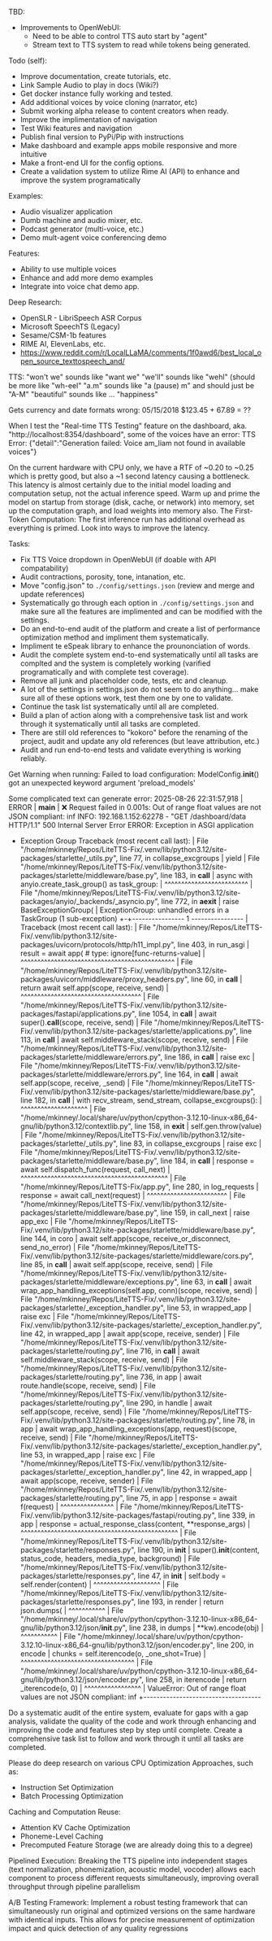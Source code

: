 TBD:
- Improvements to OpenWebUI:
  - Need to be able to control TTS auto start by "agent"
  - Stream text to TTS system to read while tokens being generated.



Todo (self):
- Improve documentation, create tutorials, etc.
- Link Sample Audio to play in docs (Wiki?)
- Get docker instance fully working and tested.
- Add additional voices by voice cloning (narrator, etc)
- Submit working alpha release to content creators when ready.
- Improve the implimentation of navigation
- Test Wiki features and navigation
- Publish final version to PyPi/Pip with instructions
- Make dashboard and example apps mobile responsive and more intuitive
- Make a front-end UI for the config options.
- Create a validation system to utilize Rime AI (API) to enhance and improve the system programatically

Examples:
- Audio visualizer application
- Dumb machine and audio mixer, etc.
- Podcast generator (multi-voice, etc.)
- Demo mult-agent voice conferencing demo

Features:
- Ability to use multiple voices
- Enhance and add more demo examples
- Integrate into voice chat demo app.

Deep Research:
- OpenSLR - LibriSpeech ASR Corpus
- Microsoft SpeechTS (Legacy)
- Sesame/CSM-1b features
- RIME AI, ElevenLabs, etc.
- https://www.reddit.com/r/LocalLLaMA/comments/1f0awd6/best_local_open_source_texttospeech_and/


TTS:
"won't we" sounds like "want we"
"we'll" sounds like "wehl" (should be more like "wh-eel"
"a.m" sounds like "a (pause) m" and should just be "A-M"
"beautiful" sounds like ...
"happiness"

Gets currency and date formats wrong:
05/15/2018
$123.45 + 67.89 = ??



When I test the "Real-time TTS Testing" feature on the dashboard, aka. "http://localhost:8354/dashboard", some of the voices have an error:
TTS Error: {"detail":"Generation failed: Voice am_liam not found in available voices"}

On the current hardware with CPU only, we have a RTF of ~0.20 to ~0.25 which is pretty good, but also a ~1 second latency causing a bottleneck.
This latency is almost certainly due to the initial model loading and computation setup, not the actual inference speed. Warm up and prime the model on startup from storage (disk, cache, or network) into memory, set up the computation graph, and load weights into memory also. The First-Token Computation: The first inference run has additional overhead as everything is primed. Look into ways to improve the latency.

Tasks:
- Fix TTS Voice dropdown in OpenWebUI (if doable with API compatability)
- Audit contractions, porosity, tone, intanation, etc.
- Move "config.json" to `./config/settings.json` (review and merge and update references)
- Systematically go through each option in `./config/settings.json` and make sure all the features are implimented and can be modified with the settings.
- Do an end-to-end audit of the platform and create a list of performance optimization method and impliment them systematically.
- Impliment te eSpeak library to enhance the prounonciation of words.
- Audit the complete system end-to-end systematically until all tasks are complted and the system is completely working (varified programatically and with complete test coverage).
- Remove all junk and placeholder code, tests, etc and cleanup.
- A lot of the settings in settings.json do not seem to do anything... make sure all of these options work, test them one by one to validate.
- Continue the task list systematically until all are completed.
- Build a plan of action along with a comprehensive task list and work through it systematically until all tasks are completed.
- There are still old references to "kokoro" before the renaming of the project, audit and update any old references (but leave attribution, etc.)
- Audit and run end-to-end tests and validate everything is working reliably.

Get Warning when running:
Failed to load configuration: ModelConfig.__init__() got an unexpected keyword argument 'preload_models'

Some complicated text can generate error:
2025-08-26 22:31:57,918 | ERROR | __main__                  | ❌ Request failed in 0.001s: Out of range float values are not JSON compliant: inf
INFO:     192.168.1.152:62278 - "GET /dashboard/data HTTP/1.1" 500 Internal Server Error
ERROR:    Exception in ASGI application
  + Exception Group Traceback (most recent call last):
  |   File "/home/mkinney/Repos/LiteTTS-Fix/.venv/lib/python3.12/site-packages/starlette/_utils.py", line 77, in collapse_excgroups
  |     yield
  |   File "/home/mkinney/Repos/LiteTTS-Fix/.venv/lib/python3.12/site-packages/starlette/middleware/base.py", line 183, in __call__
  |     async with anyio.create_task_group() as task_group:
  |                ^^^^^^^^^^^^^^^^^^^^^^^^^
  |   File "/home/mkinney/Repos/LiteTTS-Fix/.venv/lib/python3.12/site-packages/anyio/_backends/_asyncio.py", line 772, in __aexit__
  |     raise BaseExceptionGroup(
  | ExceptionGroup: unhandled errors in a TaskGroup (1 sub-exception)
  +-+---------------- 1 ----------------
    | Traceback (most recent call last):
    |   File "/home/mkinney/Repos/LiteTTS-Fix/.venv/lib/python3.12/site-packages/uvicorn/protocols/http/h11_impl.py", line 403, in run_asgi
    |     result = await app(  # type: ignore[func-returns-value]
    |              ^^^^^^^^^^^^^^^^^^^^^^^^^^^^^^^^^^^^^^^^^^^^^^
    |   File "/home/mkinney/Repos/LiteTTS-Fix/.venv/lib/python3.12/site-packages/uvicorn/middleware/proxy_headers.py", line 60, in __call__
    |     return await self.app(scope, receive, send)
    |            ^^^^^^^^^^^^^^^^^^^^^^^^^^^^^^^^^^^^
    |   File "/home/mkinney/Repos/LiteTTS-Fix/.venv/lib/python3.12/site-packages/fastapi/applications.py", line 1054, in __call__
    |     await super().__call__(scope, receive, send)
    |   File "/home/mkinney/Repos/LiteTTS-Fix/.venv/lib/python3.12/site-packages/starlette/applications.py", line 113, in __call__
    |     await self.middleware_stack(scope, receive, send)
    |   File "/home/mkinney/Repos/LiteTTS-Fix/.venv/lib/python3.12/site-packages/starlette/middleware/errors.py", line 186, in __call__
    |     raise exc
    |   File "/home/mkinney/Repos/LiteTTS-Fix/.venv/lib/python3.12/site-packages/starlette/middleware/errors.py", line 164, in __call__
    |     await self.app(scope, receive, _send)
    |   File "/home/mkinney/Repos/LiteTTS-Fix/.venv/lib/python3.12/site-packages/starlette/middleware/base.py", line 182, in __call__
    |     with recv_stream, send_stream, collapse_excgroups():
    |                                    ^^^^^^^^^^^^^^^^^^^^
    |   File "/home/mkinney/.local/share/uv/python/cpython-3.12.10-linux-x86_64-gnu/lib/python3.12/contextlib.py", line 158, in __exit__
    |     self.gen.throw(value)
    |   File "/home/mkinney/Repos/LiteTTS-Fix/.venv/lib/python3.12/site-packages/starlette/_utils.py", line 83, in collapse_excgroups
    |     raise exc
    |   File "/home/mkinney/Repos/LiteTTS-Fix/.venv/lib/python3.12/site-packages/starlette/middleware/base.py", line 184, in __call__
    |     response = await self.dispatch_func(request, call_next)
    |                ^^^^^^^^^^^^^^^^^^^^^^^^^^^^^^^^^^^^^^^^^^^^
    |   File "/home/mkinney/Repos/LiteTTS-Fix/app.py", line 280, in log_requests
    |     response = await call_next(request)
    |                ^^^^^^^^^^^^^^^^^^^^^^^^
    |   File "/home/mkinney/Repos/LiteTTS-Fix/.venv/lib/python3.12/site-packages/starlette/middleware/base.py", line 159, in call_next
    |     raise app_exc
    |   File "/home/mkinney/Repos/LiteTTS-Fix/.venv/lib/python3.12/site-packages/starlette/middleware/base.py", line 144, in coro
    |     await self.app(scope, receive_or_disconnect, send_no_error)
    |   File "/home/mkinney/Repos/LiteTTS-Fix/.venv/lib/python3.12/site-packages/starlette/middleware/cors.py", line 85, in __call__
    |     await self.app(scope, receive, send)
    |   File "/home/mkinney/Repos/LiteTTS-Fix/.venv/lib/python3.12/site-packages/starlette/middleware/exceptions.py", line 63, in __call__
    |     await wrap_app_handling_exceptions(self.app, conn)(scope, receive, send)
    |   File "/home/mkinney/Repos/LiteTTS-Fix/.venv/lib/python3.12/site-packages/starlette/_exception_handler.py", line 53, in wrapped_app
    |     raise exc
    |   File "/home/mkinney/Repos/LiteTTS-Fix/.venv/lib/python3.12/site-packages/starlette/_exception_handler.py", line 42, in wrapped_app
    |     await app(scope, receive, sender)
    |   File "/home/mkinney/Repos/LiteTTS-Fix/.venv/lib/python3.12/site-packages/starlette/routing.py", line 716, in __call__
    |     await self.middleware_stack(scope, receive, send)
    |   File "/home/mkinney/Repos/LiteTTS-Fix/.venv/lib/python3.12/site-packages/starlette/routing.py", line 736, in app
    |     await route.handle(scope, receive, send)
    |   File "/home/mkinney/Repos/LiteTTS-Fix/.venv/lib/python3.12/site-packages/starlette/routing.py", line 290, in handle
    |     await self.app(scope, receive, send)
    |   File "/home/mkinney/Repos/LiteTTS-Fix/.venv/lib/python3.12/site-packages/starlette/routing.py", line 78, in app
    |     await wrap_app_handling_exceptions(app, request)(scope, receive, send)
    |   File "/home/mkinney/Repos/LiteTTS-Fix/.venv/lib/python3.12/site-packages/starlette/_exception_handler.py", line 53, in wrapped_app
    |     raise exc
    |   File "/home/mkinney/Repos/LiteTTS-Fix/.venv/lib/python3.12/site-packages/starlette/_exception_handler.py", line 42, in wrapped_app
    |     await app(scope, receive, sender)
    |   File "/home/mkinney/Repos/LiteTTS-Fix/.venv/lib/python3.12/site-packages/starlette/routing.py", line 75, in app
    |     response = await f(request)
    |                ^^^^^^^^^^^^^^^^
    |   File "/home/mkinney/Repos/LiteTTS-Fix/.venv/lib/python3.12/site-packages/fastapi/routing.py", line 339, in app
    |     response = actual_response_class(content, **response_args)
    |                ^^^^^^^^^^^^^^^^^^^^^^^^^^^^^^^^^^^^^^^^^^^^^^^
    |   File "/home/mkinney/Repos/LiteTTS-Fix/.venv/lib/python3.12/site-packages/starlette/responses.py", line 190, in __init__
    |     super().__init__(content, status_code, headers, media_type, background)
    |   File "/home/mkinney/Repos/LiteTTS-Fix/.venv/lib/python3.12/site-packages/starlette/responses.py", line 47, in __init__
    |     self.body = self.render(content)
    |                 ^^^^^^^^^^^^^^^^^^^^
    |   File "/home/mkinney/Repos/LiteTTS-Fix/.venv/lib/python3.12/site-packages/starlette/responses.py", line 193, in render
    |     return json.dumps(
    |            ^^^^^^^^^^^
    |   File "/home/mkinney/.local/share/uv/python/cpython-3.12.10-linux-x86_64-gnu/lib/python3.12/json/__init__.py", line 238, in dumps
    |     **kw).encode(obj)
    |           ^^^^^^^^^^^
    |   File "/home/mkinney/.local/share/uv/python/cpython-3.12.10-linux-x86_64-gnu/lib/python3.12/json/encoder.py", line 200, in encode
    |     chunks = self.iterencode(o, _one_shot=True)
    |              ^^^^^^^^^^^^^^^^^^^^^^^^^^^^^^^^^^
    |   File "/home/mkinney/.local/share/uv/python/cpython-3.12.10-linux-x86_64-gnu/lib/python3.12/json/encoder.py", line 258, in iterencode
    |     return _iterencode(o, 0)
    |            ^^^^^^^^^^^^^^^^^
    | ValueError: Out of range float values are not JSON compliant: inf
    +------------------------------------

Do a systematic audit of the entire system, evaluate for gaps with a gap analysis, validate the quality of the code and work through enhancing and improving the code and features step by step until complete. Create a comprehensive task list to follow and work through it until all tasks are completed.


Please do deep research on various CPU Optimization Approaches, such as:
* Instruction Set Optimization
* Batch Processing Optimization

Caching and Computation Reuse:
* Attention KV Cache Optimization
* Phoneme-Level Caching
* Precomputed Feature Storage (we are already doing this to a degree)

Pipelined Execution: Breaking the TTS pipeline into independent stages (text normalization, phonemization, acoustic model, vocoder) allows each component to process different requests simultaneously, improving overall throughput through pipeline parallelism

A/B Testing Framework: Implement a robust testing framework that can simultaneously run original and optimized versions on the same hardware with identical inputs. This allows for precise measurement of optimization impact and quick detection of any quality regressions
